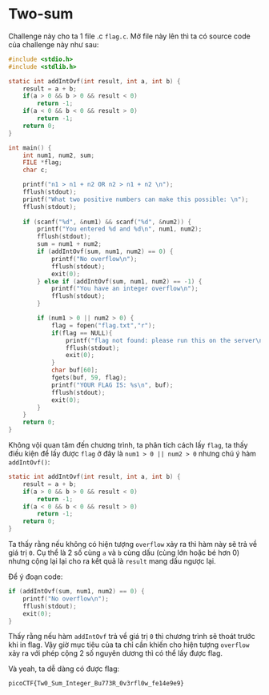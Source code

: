 # Two-sum
Challenge này cho ta 1 file .c `flag.c`. Mở file này lên thì ta có source code của challenge này như sau:

``` c
#include <stdio.h>
#include <stdlib.h>

static int addIntOvf(int result, int a, int b) {
    result = a + b;
    if(a > 0 && b > 0 && result < 0)
        return -1;
    if(a < 0 && b < 0 && result > 0)
        return -1;
    return 0;
}

int main() {
    int num1, num2, sum;
    FILE *flag;
    char c;

    printf("n1 > n1 + n2 OR n2 > n1 + n2 \n");
    fflush(stdout);
    printf("What two positive numbers can make this possible: \n");
    fflush(stdout);
    
    if (scanf("%d", &num1) && scanf("%d", &num2)) {
        printf("You entered %d and %d\n", num1, num2);
        fflush(stdout);
        sum = num1 + num2;
        if (addIntOvf(sum, num1, num2) == 0) {
            printf("No overflow\n");
            fflush(stdout);
            exit(0);
        } else if (addIntOvf(sum, num1, num2) == -1) {
            printf("You have an integer overflow\n");
            fflush(stdout);
        }

        if (num1 > 0 || num2 > 0) {
            flag = fopen("flag.txt","r");
            if(flag == NULL){
                printf("flag not found: please run this on the server\n");
                fflush(stdout);
                exit(0);
            }
            char buf[60];
            fgets(buf, 59, flag);
            printf("YOUR FLAG IS: %s\n", buf);
            fflush(stdout);
            exit(0);
        }
    }
    return 0;
}
```

Không vội quan tâm đến chương trình, ta phân tích cách lấy `flag`, ta thấy điều kiện để lấy được `flag` ở đây là `num1 > 0 || num2 > 0` nhưng chú ý hàm `addIntOvf()`:

``` c
static int addIntOvf(int result, int a, int b) {
    result = a + b;
    if(a > 0 && b > 0 && result < 0)
        return -1;
    if(a < 0 && b < 0 && result > 0)
        return -1;
    return 0;
}
```

Ta thấy rằng nếu không có hiện tượng `overflow` xảy ra thì hàm này sẽ trả về giá trị `0`. Cụ thể là 2 số cùng `a` và `b` cùng dấu (cùng lớn hoặc bé hơn 0) nhưng cộng lại lại cho ra kết quả là `result` mang dấu ngược lại.

Để ý đoạn code:

``` c
if (addIntOvf(sum, num1, num2) == 0) {
    printf("No overflow\n");
    fflush(stdout);
    exit(0);
}
```

Thấy rằng nếu hàm `addIntOvf` trả về giá trị `0` thì chương trình sẽ thoát trước khi in flag. Vậy giờ mục tiêu của ta chỉ cần khiến cho hiện tượng `overflow` xảy ra với phép cộng 2 số nguyên dương thì có thể lấy được flag.

Và yeah, ta dễ dàng có được flag:

```
picoCTF{Tw0_Sum_Integer_Bu773R_0v3rfl0w_fe14e9e9}
```